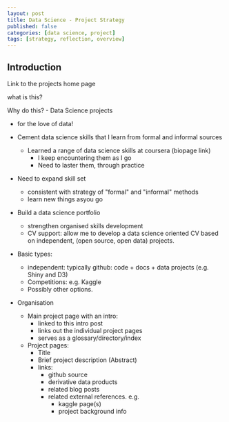 ```yaml
---
layout: post
title: Data Science - Project Strategy
published: false
categories: [data science, project]
tags: [strategy, reflection, overview]
---
```


## Introduction

Link to the projects home page

what is this?

Why do this? - Data Science projects

* for the love of data!
* Cement data science skills that I learn from formal and informal sources
    * Learned a range of data science skills at coursera (biopage link)
        * I keep encountering them as I go
        * Need to laster them, through practice
* Need to expand skill set
    * consistent with strategy of "formal" and "informal" methods
    * learn new things asyou go
* Build a data science portfolio
    * strengthen organised skills development
    * CV support: allow me to develop a data science oriented CV based on independent, (open source, open data) projects.
    
* Basic types:
    * independent: typically github: code + docs + data projects (e.g. Shiny and D3)
    * Competitions: e.g. Kaggle
    * Possibly other options.
    
* Organisation
    * Main project page with an intro:
        * linked to this intro post
        * links out the individual project pages
        * serves as a glossary/directory/index 
    * Project pages:
        * Title
        * Brief project description (Abstract)
        * links:
            * github source
            * derivative data products
            * related blog posts
            * related external references. e.g.
                * kaggle page(s)
                * project background info
